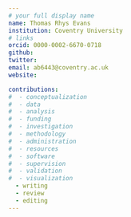 ```yaml
---
# your full display name
name: Thomas Rhys Evans 
institution: Coventry University
# links
orcid: 0000-0002-6670-0718
github: 
twitter: 
email: ab6443@coventry.ac.uk
website: 

contributions:
#  - ​conceptualization
#  - data
#  - analysis
#  - funding​
#  - ​investigation
#  - ​methodology
#  - administration​
#  - ​resources
#  - ​software
#  - ​supervision
#  - ​validation
#  - ​visualization
  - writing
  - review
  - editing
---
```


